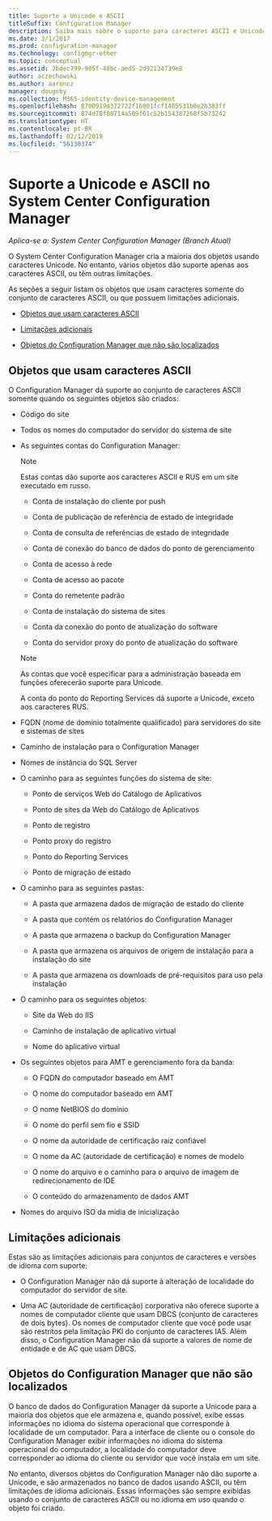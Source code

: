 ```yaml
---
title: Suporte a Unicode e ASCII
titleSuffix: Configuration Manager
description: Saiba mais sobre o suporte para caracteres ASCII e Unicode em objetos do System Center Configuration Manager.
ms.date: 3/1/2017
ms.prod: configuration-manager
ms.technology: configmgr-other
ms.topic: conceptual
ms.assetid: 2bdec799-905f-48bc-aed5-2d92134739e8
author: aczechowski
ms.author: aaroncz
manager: dougeby
ms.collection: M365-identity-device-management
ms.openlocfilehash: 8700919d372722f16001fcf1405531b0e2b383ff
ms.sourcegitcommit: 874d78f08714a509f61c52b154387268f5b73242
ms.translationtype: HT
ms.contentlocale: pt-BR
ms.lasthandoff: 02/12/2019
ms.locfileid: "56138374"
---
```

# <a name="unicode-and-ascii-support-in-system-center-configuration-manager"></a>Suporte a Unicode e ASCII no System Center Configuration Manager

*Aplica-se a: System Center Configuration Manager (Branch Atual)*

O System Center Configuration Manager cria a maioria dos objetos usando caracteres Unicode. No entanto, vários objetos dão suporte apenas aos caracteres ASCII, ou têm outras limitações.  

 As seções a seguir listam os objetos que usam caracteres somente do conjunto de caracteres ASCII, ou que possuem limitações adicionais.  

-   [Objetos que usam caracteres ASCII](#BKMK_ASCIIchar)  

-   [Limitações adicionais](#BKMK_OtherCharLimitations)  

-   [Objetos do Configuration Manager que não são localizados](#BKMK_LangNonLocalize)  

##  <a name="BKMK_ASCIIchar"></a> Objetos que usam caracteres ASCII  
 O Configuration Manager dá suporte ao conjunto de caracteres ASCII somente quando os seguintes objetos são criados:  

-   Código do site  

-   Todos os nomes do computador do servidor do sistema de site  

-   As seguintes contas do Configuration Manager:  

    > [!NOTE]  
    >  Estas contas dão suporte aos caracteres ASCII e RUS em um site executado em russo.  

    -   Conta de instalação do cliente por push  

    -   Conta de publicação de referência de estado de integridade  

    -   Conta de consulta de referências de estado de integridade  

    -   Conta de conexão do banco de dados do ponto de gerenciamento  

    -   Conta de acesso à rede  

    -   Conta de acesso ao pacote  

    -   Conta do remetente padrão  

    -   Conta de instalação do sistema de sites  

    -   Conta da conexão do ponto de atualização do software  

    -   Conta do servidor proxy do ponto de atualização do software  

    > [!NOTE]  
    >  As contas que você especificar para a administração baseada em funções oferecerão suporte para Unicode.  
    >   
    >  A conta do ponto do Reporting Services dá suporte a Unicode, exceto aos caracteres RUS.  

-   FQDN (nome de domínio totalmente qualificado) para servidores do site e sistemas de sites  

-   Caminho de instalação para o Configuration Manager  

-   Nomes de instância do SQL Server  

-   O caminho para as seguintes funções do sistema de site:  

    -   Ponto de serviços Web do Catálogo de Aplicativos  

    -   Ponto de sites da Web do Catálogo de Aplicativos  

    -   Ponto de registro  

    -   Ponto proxy do registro  

    -   Ponto do Reporting Services  

    -   Ponto de migração de estado  

-   O caminho para as seguintes pastas:  

    -   A pasta que armazena dados de migração de estado do cliente  

    -   A pasta que contém os relatórios do Configuration Manager  

    -   A pasta que armazena o backup do Configuration Manager  

    -   A pasta que armazena os arquivos de origem de instalação para a instalação do site  

    -   A pasta que armazena os downloads de pré-requisitos para uso pela instalação  

-   O caminho para os seguintes objetos:  

    -   Site da Web do IIS  

    -   Caminho de instalação de aplicativo virtual  

    -   Nome do aplicativo virtual  

-   Os seguintes objetos para AMT e gerenciamento fora da banda:  

    -   O FQDN do computador baseado em AMT  

    -   O nome do computador baseado em AMT  

    -   O nome NetBIOS do domínio  

    -   O nome do perfil sem fio e SSID  

    -   O nome da autoridade de certificação raiz confiável  

    -   O nome da AC (autoridade de certificação) e nomes de modelo  

    -   O nome do arquivo e o caminho para o arquivo de imagem de redirecionamento de IDE  

    -   O conteúdo do armazenamento de dados AMT  

-   Nomes do arquivo ISO da mídia de inicialização  

##  <a name="BKMK_OtherCharLimitations"></a> Limitações adicionais  
 Estas são as limitações adicionais para conjuntos de caracteres e versões de idioma com suporte:  

-   O Configuration Manager não dá suporte à alteração de localidade do computador do servidor de site.  

-   Uma AC (autoridade de certificação) corporativa não oferece suporte a nomes de computador cliente que usam DBCS (conjunto de caracteres de dois bytes). Os nomes de computador cliente que você pode usar são restritos pela limitação PKI do conjunto de caracteres IA5. Além disso, o Configuration Manager não dá suporte a valores de nome de entidade e de AC que usam DBCS.  

##  <a name="BKMK_LangNonLocalize"></a> Objetos do Configuration Manager que não são localizados  
 O banco de dados do Configuration Manager dá suporte a Unicode para a maioria dos objetos que ele armazena e, quando possível, exibe essas informações no idioma do sistema operacional que corresponde à localidade de um computador. Para a interface de cliente ou o console do Configuration Manager exibir informações no idioma do sistema operacional do computador, a localidade do computador deve corresponder ao idioma do cliente ou servidor que você instala em um site.  

 No entanto, diversos objetos do Configuration Manager não dão suporte a Unicode, e são armazenados no banco de dados usando ASCII, ou têm limitações de idioma adicionais. Essas informações são sempre exibidas usando o conjunto de caracteres ASCII ou no idioma em uso quando o objeto foi criado.  
